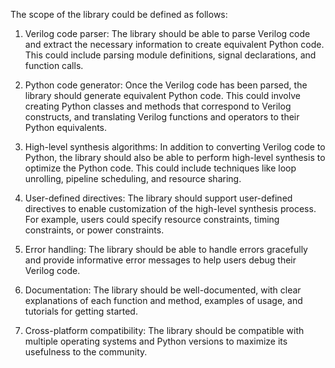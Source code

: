 The scope of the library could be defined as follows:

1. Verilog code parser: The library should be able to parse Verilog code and extract the necessary information to create equivalent Python code. This could include parsing module definitions, signal declarations, and function calls.

2. Python code generator: Once the Verilog code has been parsed, the library should generate equivalent Python code. This could involve creating Python classes and methods that correspond to Verilog constructs, and translating Verilog functions and operators to their Python equivalents.

3. High-level synthesis algorithms: In addition to converting Verilog code to Python, the library should also be able to perform high-level synthesis to optimize the Python code. This could include techniques like loop unrolling, pipeline scheduling, and resource sharing.

4. User-defined directives: The library should support user-defined directives to enable customization of the high-level synthesis process. For example, users could specify resource constraints, timing constraints, or power constraints.

5. Error handling: The library should be able to handle errors gracefully and provide informative error messages to help users debug their Verilog code.

6. Documentation: The library should be well-documented, with clear explanations of each function and method, examples of usage, and tutorials for getting started.

7. Cross-platform compatibility: The library should be compatible with multiple operating systems and Python versions to maximize its usefulness to the community.

